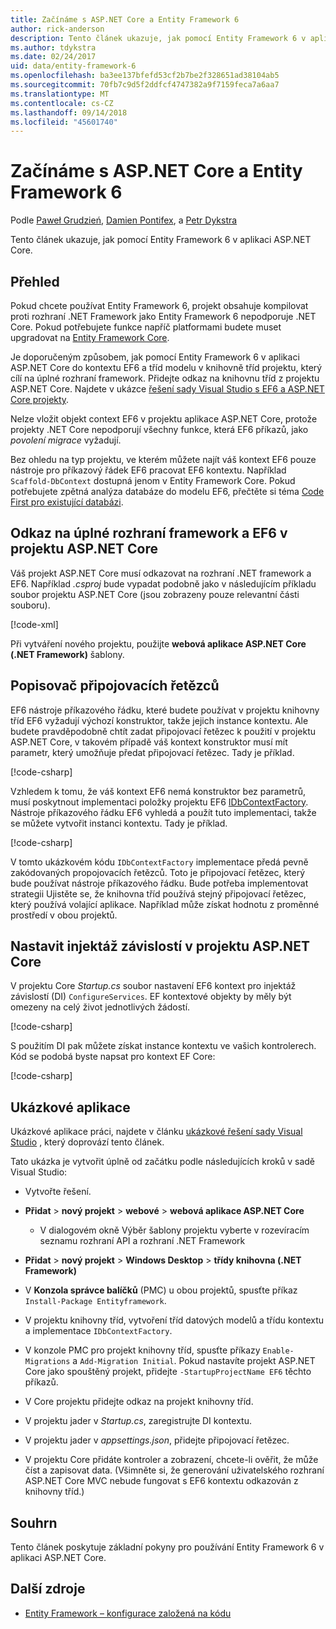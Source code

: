 ```yaml
---
title: Začínáme s ASP.NET Core a Entity Framework 6
author: rick-anderson
description: Tento článek ukazuje, jak pomocí Entity Framework 6 v aplikaci ASP.NET Core.
ms.author: tdykstra
ms.date: 02/24/2017
uid: data/entity-framework-6
ms.openlocfilehash: ba3ee137bfefd53cf2b7be2f328651ad38104ab5
ms.sourcegitcommit: 70fb7c9d5f2ddfcf4747382a9f7159feca7a6aa7
ms.translationtype: MT
ms.contentlocale: cs-CZ
ms.lasthandoff: 09/14/2018
ms.locfileid: "45601740"
---
```

# <a name="get-started-with-aspnet-core-and-entity-framework-6"></a>Začínáme s ASP.NET Core a Entity Framework 6

Podle [Paweł Grudzień](https://github.com/pgrudzien12), [Damien Pontifex](https://github.com/DamienPontifex), a [Petr Dykstra](https://github.com/tdykstra)

Tento článek ukazuje, jak pomocí Entity Framework 6 v aplikaci ASP.NET Core.

## <a name="overview"></a>Přehled

Pokud chcete používat Entity Framework 6, projekt obsahuje kompilovat proti rozhraní .NET Framework jako Entity Framework 6 nepodporuje .NET Core. Pokud potřebujete funkce napříč platformami budete muset upgradovat na [Entity Framework Core](https://docs.microsoft.com/ef/).

Je doporučeným způsobem, jak pomocí Entity Framework 6 v aplikaci ASP.NET Core do kontextu EF6 a tříd modelu v knihovně tříd projektu, který cílí na úplné rozhraní framework. Přidejte odkaz na knihovnu tříd z projektu ASP.NET Core. Najdete v ukázce [řešení sady Visual Studio s EF6 a ASP.NET Core projekty](https://github.com/aspnet/Docs/tree/master/aspnetcore/data/entity-framework-6/sample/).

Nelze vložit objekt context EF6 v projektu aplikace ASP.NET Core, protože projekty .NET Core nepodporují všechny funkce, která EF6 příkazů, jako *povolení migrace* vyžadují.

Bez ohledu na typ projektu, ve kterém můžete najít váš kontext EF6 pouze nástroje pro příkazový řádek EF6 pracovat EF6 kontextu. Například `Scaffold-DbContext` dostupná jenom v Entity Framework Core. Pokud potřebujete zpětná analýza databáze do modelu EF6, přečtěte si téma [Code First pro existující databázi](https://msdn.microsoft.com/jj200620).

## <a name="reference-full-framework-and-ef6-in-the-aspnet-core-project"></a>Odkaz na úplné rozhraní framework a EF6 v projektu ASP.NET Core

Váš projekt ASP.NET Core musí odkazovat na rozhraní .NET framework a EF6. Například *.csproj* bude vypadat podobně jako v následujícím příkladu soubor projektu ASP.NET Core (jsou zobrazeny pouze relevantní části souboru).

[!code-xml[](entity-framework-6/sample/MVCCore/MVCCore.csproj?range=3-9&highlight=2)]

Při vytváření nového projektu, použijte **webová aplikace ASP.NET Core (.NET Framework)** šablony.

## <a name="handle-connection-strings"></a>Popisovač připojovacích řetězců

EF6 nástroje příkazového řádku, které budete používat v projektu knihovny tříd EF6 vyžadují výchozí konstruktor, takže jejich instance kontextu. Ale budete pravděpodobně chtít zadat připojovací řetězec k použití v projektu ASP.NET Core, v takovém případě váš kontext konstruktor musí mít parametr, který umožňuje předat připojovací řetězec. Tady je příklad.

[!code-csharp[](entity-framework-6/sample/EF6/SchoolContext.cs?name=snippet_Constructor)]

Vzhledem k tomu, že váš kontext EF6 nemá konstruktor bez parametrů, musí poskytnout implementaci položky projektu EF6 [IDbContextFactory](https://msdn.microsoft.com/library/hh506876). Nástroje příkazového řádku EF6 vyhledá a použít tuto implementaci, takže se můžete vytvořit instanci kontextu. Tady je příklad.

[!code-csharp[](entity-framework-6/sample/EF6/SchoolContextFactory.cs?name=snippet_IDbContextFactory)]

V tomto ukázkovém kódu `IDbContextFactory` implementace předá pevně zakódovaných propojovacích řetězců. Toto je připojovací řetězec, který bude používat nástroje příkazového řádku. Bude potřeba implementovat strategii Ujistěte se, že knihovna tříd používá stejný připojovací řetězec, který používá volající aplikace. Například může získat hodnotu z proměnné prostředí v obou projektů.

## <a name="set-up-dependency-injection-in-the-aspnet-core-project"></a>Nastavit injektáž závislostí v projektu ASP.NET Core

V projektu Core *Startup.cs* soubor nastavení EF6 kontext pro injektáž závislostí (DI) `ConfigureServices`. EF kontextové objekty by měly být omezeny na celý život jednotlivých žádostí.

[!code-csharp[](entity-framework-6/sample/MVCCore/Startup.cs?name=snippet_ConfigureServices&highlight=5)]

S použitím DI pak můžete získat instance kontextu ve vašich kontrolerech. Kód se podobá byste napsat pro kontext EF Core:

[!code-csharp[](entity-framework-6/sample/MVCCore/Controllers/StudentsController.cs?name=snippet_ContextInController)]

## <a name="sample-application"></a>Ukázkové aplikace

Ukázkové aplikace práci, najdete v článku [ukázkové řešení sady Visual Studio](https://github.com/aspnet/Docs/tree/master/aspnetcore/data/entity-framework-6/sample/) , který doprovází tento článek.

Tato ukázka je vytvořit úplně od začátku podle následujících kroků v sadě Visual Studio:

* Vytvořte řešení.

* **Přidat** > **nový projekt** > **webové** > **webová aplikace ASP.NET Core**
  * V dialogovém okně Výběr šablony projektu vyberte v rozevíracím seznamu rozhraní API a rozhraní .NET Framework

* **Přidat** > **nový projekt** > **Windows Desktop** > **třídy knihovna (.NET Framework)**

* V **Konzola správce balíčků** (PMC) u obou projektů, spusťte příkaz `Install-Package Entityframework`.

* V projektu knihovny tříd, vytvoření tříd datových modelů a třídu kontextu a implementace `IDbContextFactory`.

* V konzole PMC pro projekt knihovny tříd, spusťte příkazy `Enable-Migrations` a `Add-Migration Initial`. Pokud nastavíte projekt ASP.NET Core jako spouštěný projekt, přidejte `-StartupProjectName EF6` těchto příkazů.

* V Core projektu přidejte odkaz na projekt knihovny tříd.

* V projektu jader v *Startup.cs*, zaregistrujte DI kontextu.

* V projektu jader v *appsettings.json*, přidejte připojovací řetězec.

* V projektu Core přidáte kontroler a zobrazení, chcete-li ověřit, že může číst a zapisovat data. (Všimněte si, že generování uživatelského rozhraní ASP.NET Core MVC nebude fungovat s EF6 kontextu odkazován z knihovny tříd.)

## <a name="summary"></a>Souhrn

Tento článek poskytuje základní pokyny pro používání Entity Framework 6 v aplikaci ASP.NET Core.

## <a name="additional-resources"></a>Další zdroje

* [Entity Framework – konfigurace založená na kódu](https://msdn.microsoft.com/data/jj680699.aspx)
